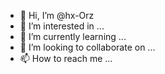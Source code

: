- 👋 Hi, I’m @hx-Orz
- 👀 I’m interested in ...
- 🌱 I’m currently learning ...
- 💞️ I’m looking to collaborate on ...
- 📫 How to reach me ...

<!---
hx-Orz/hx-Orz is a ✨ special ✨ repository because its `README.md` (this file) appears on your GitHub profile.
You can click the Preview link to take a look at your changes.
--->
